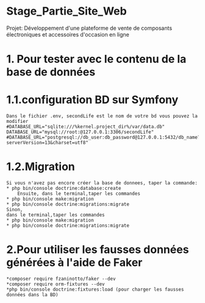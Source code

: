 # Stage_Partie_Site_Web
 Projet: Développement d'une plateforme de vente de composants électroniques et accessoires d'occasion en ligne
 # 1. Pour tester avec le contenu de la base de données
  # 1.1.configuration BD sur Symfony
    Dans le fichier .env, secondLife est le nom de votre bd vous pouvez la modifier
    #DATABASE_URL="sqlite:///%kernel.project_dir%/var/data.db"
    DATABASE_URL="mysql://root:@127.0.0.1:3306/secondLife"
    #DATABASE_URL="postgresql://db_user:db_password@127.0.0.1:5432/db_name?serverVersion=13&charset=utf8"
  # 1.2.Migration
    Si vous n'avez pas encore créer la base de donnees, taper la commande:
    * php bin/console doctrine:database:create
        Ensuite, dans le terminal,taper les commandes
    * php bin/console make:migration
    * php bin/console doctrine:migrations:migrate
    Sinon,
    dans le terminal,taper les commandes
    * php bin/console make:migration
    * php bin/console doctrine:migrations:migrate
 # 2.Pour utiliser les fausses données générées à l'aide de Faker
    *composer require fzaninotto/faker --dev 
    *composer require orm-fixtures --dev
    *php bin/console doctrine:fixtures:load (pour charger les fausses données dans la BD)
